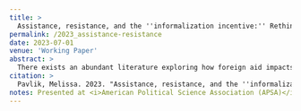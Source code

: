 ```yaml
---
title: >
  Assistance, resistance, and the ''informalization incentive:'' Rethinking the aid-conflict nexus in sub-Saharan Africa
permalink: /2023_assistance-resistance
date: 2023-07-01
venue: 'Working Paper'
abstract: >
  There exists an abundant literature exploring how foreign aid impacts conflict across recipient countries, especially aid-dependent states across the African continent. However, existing literature fails to 1) appropriately theorize this relationship within a coherent model of conflict; and 2) account for the vast variety of types of conflict and conflict actors on which aid can have differential impacts. I begin to address this gap by constructing a novel, shift-share instrument approach based on the plausible exogeneity of aid sector shares in a given country year, with exogeneity based on `the shift in the shares.' This allows me to interrogate the relationship between foreign aid from the U.S. and different types of political violence on the continent of Africa. I find that U.S. aid impacts only certain types of political violence, namely activity by political militias. I argue that these results are consistent with a particular theory of conflict in which U.S. aid creates an 'informalization incentive' in the recipient country, where states seek to maintain aid flows from the U.S. by outsourcing some repressive violence to political militias and unofficial armed actors. I substantiate this finding with additional tests, including comparing this effect to the effect of aid from China and by comparing my results to previous findings. They ultimately demonstrate that understanding the aid-conflict nexus requires disaggregation of the dependent variable. 
citation: >
  Pavlik, Melissa. 2023. "Assistance, resistance, and the ''informalization incentive:'' Rethinking the aid-conflict nexus in sub-Saharan Africa." <i>Working paper</i>.'
notes: Presented at <i>American Political Science Association (APSA)</i> annual meeting (2021) and the <i>Midwestern Political Science Association (MPSA)</i> annual meeting 2022. Draft (last updated July 2023) available upon request.
---
```

